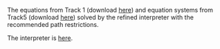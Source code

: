 The equations from Track 1 (download [here][track01.tar.gz]) and equation systems from Track5 (download [here][track05.tar.gz]) solved by the refined interpreter with the recommended path restrictions.

The interpreter is [here][int.ref].

[int.ref]: weqs_int_basesort.ref
[track01.tar.gz]: https://www.informatik.uni-kiel.de/~mku/woorpje/files/track01.tar.gz
[track05.tar.gz]: https://www.informatik.uni-kiel.de/~mku/woorpje/files/track05.tar.gz
